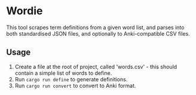 # Wordie
This tool scrapes term definitions from a given word list, and parses into both standardised JSON files, and optionally to Anki-compatible CSV files.

## Usage
1. Create a file at the root of project, called 'words.csv' - this should contain a simple list of words to define.
2. Run `cargo run define` to generate definitions.
3. Run `cargo run convert` to convert to Anki format.
